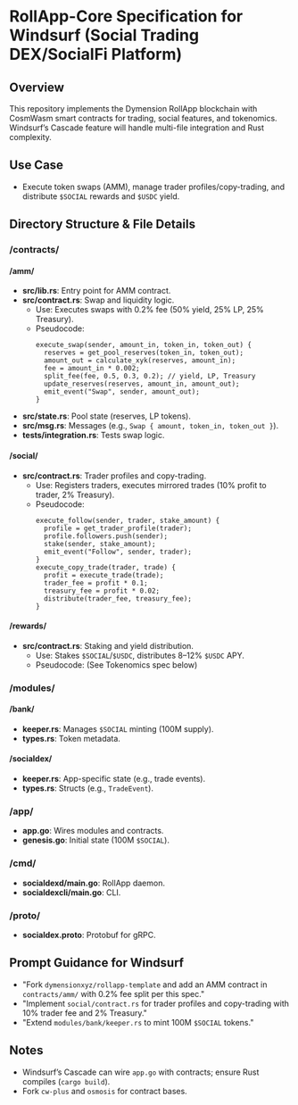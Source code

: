 # RollApp-Core Specification for Windsurf (Social Trading DEX/SocialFi Platform)

## Overview
This repository implements the Dymension RollApp blockchain with CosmWasm smart contracts for trading, social features, and tokenomics. Windsurf’s Cascade feature will handle multi-file integration and Rust complexity.

## Use Case
- Execute token swaps (AMM), manage trader profiles/copy-trading, and distribute `$SOCIAL` rewards and `$USDC` yield.

## Directory Structure & File Details

### /contracts/
#### /amm/
- **src/lib.rs**: Entry point for AMM contract.
- **src/contract.rs**: Swap and liquidity logic.
  - Use: Executes swaps with 0.2% fee (50% yield, 25% LP, 25% Treasury).
  - Pseudocode:
    ```
    execute_swap(sender, amount_in, token_in, token_out) {
      reserves = get_pool_reserves(token_in, token_out);
      amount_out = calculate_xyk(reserves, amount_in);
      fee = amount_in * 0.002;
      split_fee(fee, 0.5, 0.3, 0.2); // yield, LP, Treasury
      update_reserves(reserves, amount_in, amount_out);
      emit_event("Swap", sender, amount_out);
    }
    ```
- **src/state.rs**: Pool state (reserves, LP tokens).
- **src/msg.rs**: Messages (e.g., `Swap { amount, token_in, token_out }`).
- **tests/integration.rs**: Tests swap logic.

#### /social/
- **src/contract.rs**: Trader profiles and copy-trading.
  - Use: Registers traders, executes mirrored trades (10% profit to trader, 2% Treasury).
  - Pseudocode:
    ```
    execute_follow(sender, trader, stake_amount) {
      profile = get_trader_profile(trader);
      profile.followers.push(sender);
      stake(sender, stake_amount);
      emit_event("Follow", sender, trader);
    }
    execute_copy_trade(trader, trade) {
      profit = execute_trade(trade);
      trader_fee = profit * 0.1;
      treasury_fee = profit * 0.02;
      distribute(trader_fee, treasury_fee);
    }
    ```

#### /rewards/
- **src/contract.rs**: Staking and yield distribution.
  - Use: Stakes `$SOCIAL`/`$USDC`, distributes 8–12% `$USDC` APY.
  - Pseudocode: (See Tokenomics spec below)

### /modules/
#### /bank/
- **keeper.rs**: Manages `$SOCIAL` minting (100M supply).
- **types.rs**: Token metadata.

#### /socialdex/
- **keeper.rs**: App-specific state (e.g., trade events).
- **types.rs**: Structs (e.g., `TradeEvent`).

### /app/
- **app.go**: Wires modules and contracts.
- **genesis.go**: Initial state (100M `$SOCIAL`).

### /cmd/
- **socialdexd/main.go**: RollApp daemon.
- **socialdexcli/main.go**: CLI.

### /proto/
- **socialdex.proto**: Protobuf for gRPC.

## Prompt Guidance for Windsurf
- "Fork `dymensionxyz/rollapp-template` and add an AMM contract in `contracts/amm/` with 0.2% fee split per this spec."
- "Implement `social/contract.rs` for trader profiles and copy-trading with 10% trader fee and 2% Treasury."
- "Extend `modules/bank/keeper.rs` to mint 100M `$SOCIAL` tokens."

## Notes
- Windsurf’s Cascade can wire `app.go` with contracts; ensure Rust compiles (`cargo build`).
- Fork `cw-plus` and `osmosis` for contract bases.